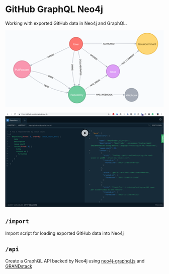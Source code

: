 # GitHub GraphQL Neo4j

Working with exported GitHub data in Neo4j and GraphQL.

![](img/datamodel.png)

![](img/playground.png)

## `/import`

Import script for loading exported GitHub data into Neo4j

## `/api`

Create a GraphQL API backed by Neo4j using [neo4j-graphql.js](https://grandstack.io/docs/neo4j-graphql-js.html) and [GRANDstack](https://grandstack.io/)
